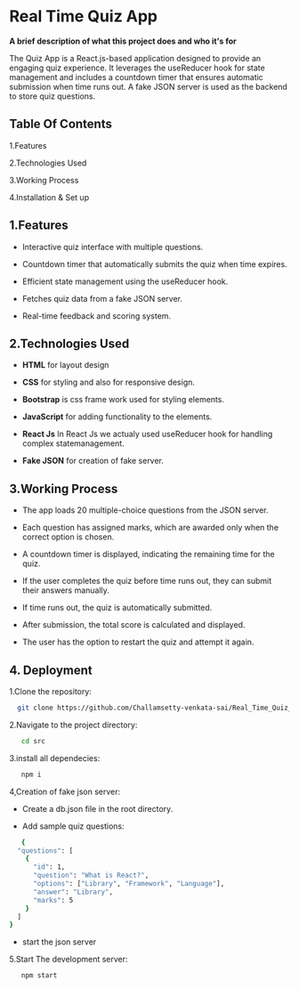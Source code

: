 
# Real Time Quiz App

**A brief description of what this project does and who it's for**

The Quiz App is a React.js-based application designed to provide an engaging quiz experience. It leverages the useReducer hook for state management and includes a countdown timer that ensures automatic submission when time runs out. A fake JSON server is used as the backend to store quiz questions.

## Table Of Contents
1.Features

2.Technologies Used

3.Working Process

4.Installation & Set up

## 1.Features

* Interactive quiz interface with multiple questions.

* Countdown timer that automatically submits the quiz when time expires.

* Efficient state management using the useReducer hook.

* Fetches quiz data from a fake JSON server.

* Real-time feedback and scoring system.
## 2.Technologies Used
* **HTML** for layout design

* **CSS** for styling and also for responsive design. 

* **Bootstrap** is css frame work used for styling elements.

* **JavaScript** for adding functionality to the elements.

* **React Js** In React Js we actualy used useReducer hook for handling complex statemanagement.

* **Fake JSON** for creation of fake server.



## 3.Working Process
* The app loads 20 multiple-choice questions from the JSON server.

* Each question has assigned marks, which are awarded only when the correct option is chosen.

* A countdown timer is displayed, indicating the remaining time for the quiz.

* If the user completes the quiz before time runs out, they can submit their answers manually.

* If time runs out, the quiz is automatically submitted.

* After submission, the total score is calculated and displayed.

* The user has the option to restart the quiz and attempt it again.
## 4. Deployment

1.Clone the repository:

```bash
  git clone https://github.com/Challamsetty-venkata-sai/Real_Time_Quiz_App.git
```

2.Navigate to the project directory:

```bash
   cd src
```
3.install all dependecies:

```bash
   npm i
```

4,Creation of fake json server:

 * Create a db.json file in the root directory.

* Add sample quiz questions:
```bash
   {
  "questions": [
    {
      "id": 1,
      "question": "What is React?",
      "options": ["Library", "Framework", "Language"],
      "answer": "Library",
      "marks": 5
    }
  ]
}


```
* start the json server


5.Start The development server:

```bash
   npm start
```
